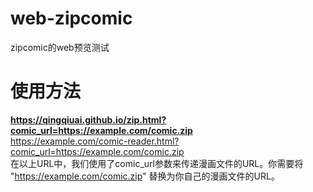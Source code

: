 # web-zipcomic
zipcomic的web预览测试

# 使用方法
**https://qingqiuai.github.io/zip.html?comic_url=https://example.com/comic.zip**  
https://example.com/comic-reader.html?comic_url=https://example.com/comic.zip  
在以上URL中，我们使用了comic_url参数来传递漫画文件的URL。你需要将 "https://example.com/comic.zip" 替换为你自己的漫画文件的URL。
